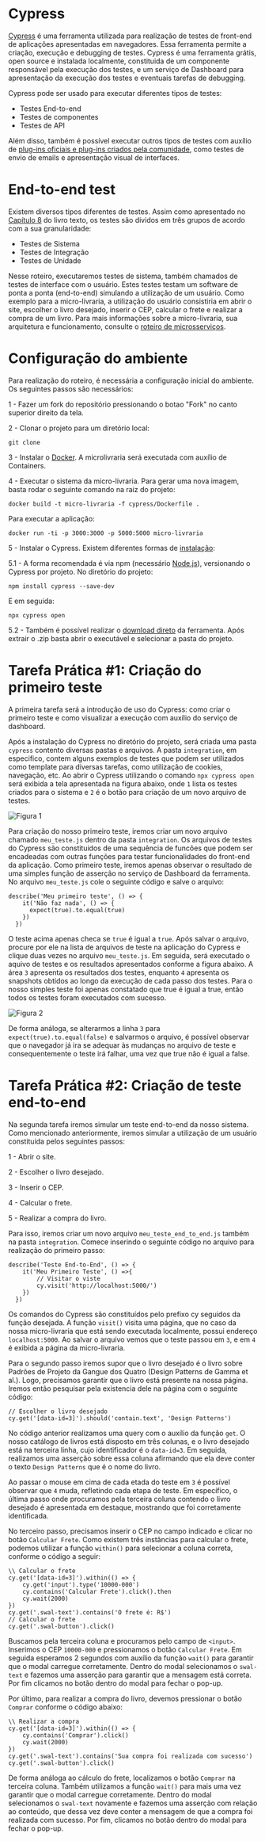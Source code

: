 # Cypress

[Cypress](https://www.cypress.io) é uma ferramenta utilizada para realização de testes de front-end de aplicações apresentadas em navegadores. Essa ferramenta permite a criação, execução e debugging de testes. Cypress é uma ferramenta grátis, open source e instalada localmente, constituida de um componente responsável pela execução dos testes, e um serviço de Dashboard para apresentação da execução dos testes e eventuais tarefas de debugging.

Cypress pode ser usado para executar diferentes tipos de testes:

- Testes End-to-end
- Testes de componentes
- Testes de API

Além disso, também é possível executar outros tipos de testes com auxílio de [plug-ins oficiais e plug-ins criados pela comunidade](https://docs.cypress.io/plugins/directory), como testes de envio de emails e apresentação visual de interfaces.

# End-to-end test

Existem diversos tipos diferentes de testes. Assim como apresentado no [Capítulo 8](https://engsoftmoderna.info/cap8.html) do livro texto, os testes são dividos em três grupos de acordo com a sua granularidade:

- Testes de Sistema
- Testes de Integração
- Testes de Unidade

Nesse roteiro, executaremos testes de sistema, também chamados de testes de interface com o usuário. Estes testes testam um software de ponta a ponta (end-to-end) simulando a utilização de um usuário. Como exemplo para a micro-livraria, a utilização do usuário consistiria em abrir o site, escolher o livro desejado, inserir o CEP, calcular o frete e realizar a compra de um livro. Para mais informações sobre a micro-livraria, sua arquitetura e funcionamento, consulte o [roteiro de microsserviços](https://github.com/aserg-ufmg/micro-livraria).

# Configuração do ambiente

Para realização do roteiro, é necessária a configuração inicial do ambiente. Os seguintes passos são necessários:

1 - Fazer um fork do repositório pressionando o botao "Fork" no canto superior direito da tela.

2 - Clonar o projeto para um diretório local:

```
git clone 
```
    
3 - Instalar o [Docker](https://docs.docker.com/get-docker/). A microlivraria será executada com auxílio de Containers.

4 - Executar o sistema da micro-livraria. Para gerar uma nova imagem, basta rodar o seguinte comando na raiz do projeto:

```
docker build -t micro-livraria -f cypress/Dockerfile .
```

Para executar a aplicação:

```
docker run -ti -p 3000:3000 -p 5000:5000 micro-livraria
```
    
5 - Instalar o Cypress. Existem diferentes formas de [instalação](https://docs.cypress.io/guides/getting-started/installing-cypress):

5.1 - A forma recomendada é via npm (necessário [Node.js](https://nodejs.org/en/download/)), versionando o Cypress por projeto. No diretório do projeto:
    
```
npm install cypress --save-dev
```

E em seguida:

```
npx cypress open
```
    
5.2 - Também é possível realizar o [download direto](https://download.cypress.io/desktop) da ferramenta. Após extrair o .zip basta abrir o executável e selecionar a pasta do projeto.

# Tarefa Prática #1: Criação do primeiro teste

A primeira tarefa será a introdução de uso do Cypress: como criar o primeiro teste e como visualizar a execução com auxílio do serviço de dashboard. 

Após a instalação do Cypress no diretório do projeto, será criada uma pasta `cypress` contento diversas pastas e arquivos. A pasta `integration`, em especifico, contem alguns exemplos de testes que podem ser utilizados como template para diversas tarefas, como utilização de cookies, navegação, etc. Ao abrir o Cypress utilizando o comando `npx cypress open` será exibida a tela apresentada na figura abaixo, onde `1` lista os testes criados para o sistema e `2` é o botão para criação de um novo arquivo de testes.

![Figura 1](https://user-images.githubusercontent.com/54295278/124540444-c8c4d180-ddf5-11eb-8573-39fff6437d44.PNG)

Para criação do nosso primeiro teste, iremos criar um novo arquivo chamado `meu_teste.js` dentro da pasta `integration`. Os arquivos de testes do Cypress são constituidos de uma sequência de funcões que podem ser encadeadas com outras funções para testar funcionalidades do front-end da aplicação. Como primeiro teste, iremos apenas observar o resultado de uma simples função de asserção no serviço de Dashboard da ferramenta. No arquivo `meu_teste.js` cole o seguinte código e salve o arquivo:

```
describe('Meu primeiro teste', () => {
    it('Não faz nada', () => {
      expect(true).to.equal(true)
    })
  })
```

O teste acima apenas checa se `true` é igual a `true`. Após salvar o arquivo, procure por ele na lista de arquivos de teste na aplicação do Cypress e clique duas vezes no arquivo `meu_teste.js`. Em seguida, será executado o aquivo de testes e os resultados apresentados conforme a figura abaixo. A área `3` apresenta os resultados dos testes, enquanto `4` apresenta os snapshots obtidos ao longo da execução de cada passo dos testes. Para o nosso simples teste foi apenas constatado que true é igual a true, então todos os testes foram executados com sucesso.

![Figura 2](https://user-images.githubusercontent.com/54295278/124540502-e4c87300-ddf5-11eb-98db-ec8b6e5fdd18.PNG)

De forma análoga, se alterarmos a linha `3` para `expect(true).to.equal(false)` e salvarmos o arquivo, é possível observar que o navegador já ira se adequar às mudanças no arquivo de teste e consequentemente o teste irá falhar, uma vez que true não é igual a false.

# Tarefa Prática #2: Criação de teste end-to-end

Na segunda tarefa iremos simular um teste end-to-end da nosso sistema. Como mencionado anteriormente, iremos simular a utilização de um usuário constituida pelos seguintes passos:

1 - Abrir o site. 

2 - Escolher o livro desejado.

3 - Inserir o CEP.

4 - Calcular o frete.

5 - Realizar a compra do livro.

Para isso, iremos criar um novo arquivo `meu_teste_end_to_end.js` também na pasta `integration`. Comece inserindo o seguinte código no arquivo para realização do primeiro passo:

```
describe('Teste End-to-End', () => {
    it('Meu Primeiro Teste', () =>{
        // Visitar o viste
        cy.visit('http://localhost:5000/')
    })
  })
```

Os comandos do Cypress são constituídos pelo prefixo cy seguidos da função desejada. A função `visit()` visita uma página, que no caso da nossa micro-livraria que está sendo executada localmente, possui endereço `localhost:5000`. Ao salvar o arquivo vemos que o teste passou em `3`, e em `4` é exibida a página da micro-livraria.

Para o segundo passo iremos supor que o livro desejado é o livro sobre Padrões de Projeto da Gangue dos Quatro (Design Patterns de Gamma et al.). Logo, precisamos garantir que o livro está presente na nossa página. Iremos então pesquisar pela existencia dele na página com o seguinte código:

```
// Escolher o livro desejado
cy.get('[data-id=3]').should('contain.text', 'Design Patterns')
```
        
No código anterior realizamos uma query com o auxílio da função `get`. O nosso catálogo de livros está disposto em três colunas, e o livro desejado está na terceira linha, cujo identificador é o `data-id=3`. Em seguida, realizamos uma asserção sobre essa coluna afirmando que ela deve conter o texto `Design Patterns` que é o nome do livro. 

Ao passar o mouse em cima de cada etada do teste em `3` é possível observar que `4` muda, refletindo cada etapa de teste. Em específico, o última passo onde procuramos pela terceira coluna contendo o livro desejado é apresentada em destaque, mostrando que foi corretamente identificada.

No terceiro passo, precisamos inserir o CEP no campo indicado e clicar no botão `Calcular Frete`. Como existem três instâncias para calcular o frete, podemos utilizar a função `within()` para selecionar a coluna correta, conforme o código a seguir:

```
\\ Calcular o frete
cy.get('[data-id=3]').within(() => {
    cy.get('input').type('10000-000')
    cy.contains('Calcular Frete').click().then
    cy.wait(2000)
})
cy.get('.swal-text').contains('O frete é: R$')
// Calcular o frete
cy.get('.swal-button').click()
```
        
Buscamos pela terceira coluna e procuramos pelo campo de `<input>`. Inserimos o CEP `10000-000` e pressionamos o botão `Calcular Frete`. Em seguida esperamos 2 segundos com auxílio da função `wait()` para garantir que o modal carregue corretamente. Dentro do modal selecionamos o `swal-text` e fazemos uma asserção para garantir que a mensagem está correta. Por fim clicamos no botão dentro do modal para fechar o pop-up.

Por último, para realizar a compra do livro, devemos pressionar o botão `Comprar` conforme o código abaixo:

```
\\ Realizar a compra
cy.get('[data-id=3]').within(() => {
    cy.contains('Comprar').click()
    cy.wait(2000)
})
cy.get('.swal-text').contains('Sua compra foi realizada com sucesso')
cy.get('.swal-button').click()
```
        
De forma análoga ao cálculo do frete, localizamos o botão `Comprar` na terceira coluna. Também utilizamos a função `wait()` para mais uma vez garantir que o modal carregue corretamente. Dentro do modal selecionamos o `swal-text` novamente e fazemos uma asserção com relação ao conteúdo, que dessa vez deve conter a mensagem de que a compra foi realizada com sucesso. Por fim, clicamos no botão dentro do modal para fechar o pop-up.

